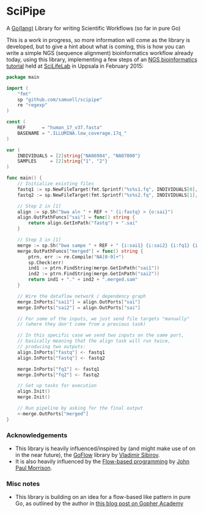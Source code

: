 # SciPipe

A [Go(lang)](http://golang.org) Library for writing Scientific Workflows (so far in pure Go)

This is a work in progress, so more information will come as the
library is developed, but to give a hint about what is coming,
this is how you can write a simple NGS (sequence alignment)
bioinformatics workflow already today, using this library,
implementing a few steps of an [NGS bioinformatics tutorial](uppnex.se/twiki/do/view/Courses/NgsIntro1502/ResequencingAnalysis)
held at [SciLifeLab](http://www.scilifelab.se) in Uppsala in February 2015:

```go
package main

import (
    "fmt"
    sp "github.com/samuell/scipipe"
    re "regexp"
)

const (
    REF      = "human_17_v37.fasta"
    BASENAME = ".ILLUMINA.low_coverage.17q_"
)

var (
    INDIVIDUALS = [2]string{"NA06984", "NA07000"}
    SAMPLES     = [2]string{"1", "2"}
)

func main() {
    // Initialize existing files
    fastq1 := sp.NewFileTarget(fmt.Sprintf("%s%s1.fq", INDIVIDUALS[0], BASENAME))
    fastq2 := sp.NewFileTarget(fmt.Sprintf("%s%s2.fq", INDIVIDUALS[1], BASENAME))

    // Step 2 in [1]
    align := sp.Sh("bwa aln " + REF + " {i:fastq} > {o:sai}")
    align.OutPathFuncs["sai"] = func() string {
        return align.GetInPath("fastq") + ".sai"
    }

    // Step 3 in [1]
    merge := sp.Sh("bwa sampe " + REF + " {i:sai1} {i:sai2} {i:fq1} {i:fq2} > {o:merged}")
    merge.OutPathFuncs["merged"] = func() string {
        ptrn, err := re.Compile("NA[0-9]+")
        sp.Check(err)
        ind1 := ptrn.FindString(merge.GetInPath("sai1"))
        ind2 := ptrn.FindString(merge.GetInPath("sai2"))
        return ind1 + "." + ind2 + ".merged.sam"
    }

    // Wire the dataflow network / dependency graph
    merge.InPorts["sai1"] = align.OutPorts["sai"]
    merge.InPorts["sai2"] = align.OutPorts["sai"]

    // For some of the inputs, we just send file targets "manually"
    // (where they don't come from a previous task)

    // In this specific case we send two inputs on the same port,
    // basically meaning that the align task will run twice,
    // producing two outputs:
    align.InPorts["fastq"] <- fastq1
    align.InPorts["fastq"] <- fastq2

    merge.InPorts["fq1"] <- fastq1
    merge.InPorts["fq2"] <- fastq2

    // Set up tasks for execution
    align.Init()
    merge.Init()

    // Run pipeline by asking for the final output
    <-merge.OutPorts["merged"]
}
```

### Acknowledgements

- This library is heavily influenced/inspired by (and might make use of on in the near future),
  the [GoFlow](https://github.com/trustmaster/goflow) library by [Vladimir Sibirov](https://github.com/trustmaster/goflow).
- It is also heavily influenced by the [Flow-based programming](http://www.jpaulmorrison.com/fbp) by [John Paul Morrison](http://www.jpaulmorrison.com/fbp).

### Misc notes

- This library is building on an idea for a flow-based like pattern in pure Go, as outlined by the author in [this blog post on Gopher Academy](http://blog.gopheracademy.com/composable-pipelines-pattern)
